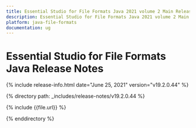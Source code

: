 ```yaml
---
title: Essential Studio for File Formats Java 2021 volume 2 Main Release Notes  
description: Essential Studio for File Formats Java 2021 volume 2 Main Release Notes  
platform: java-file-formats
documentation: ug
---
```


# Essential Studio for File Formats Java  Release Notes  

{% include release-info.html date="June 25, 2021"  version="v19.2.0.44" %} 


{% directory path: _includes/release-notes/v19.2.0.44 %}

{% include {{file.url}} %}

{% enddirectory %}